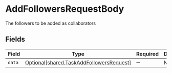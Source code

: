 # AddFollowersRequestBody

The followers to be added as collaborators


## Fields

| Field                                                                                      | Type                                                                                       | Required                                                                                   | Description                                                                                |
| ------------------------------------------------------------------------------------------ | ------------------------------------------------------------------------------------------ | ------------------------------------------------------------------------------------------ | ------------------------------------------------------------------------------------------ |
| `data`                                                                                     | [Optional[shared.TaskAddFollowersRequest]](../../models/shared/taskaddfollowersrequest.md) | :heavy_minus_sign:                                                                         | N/A                                                                                        |